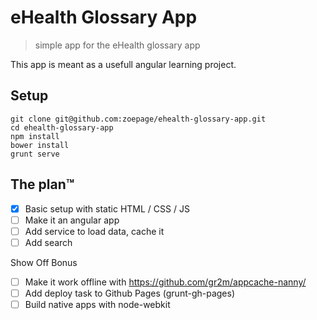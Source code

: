 eHealth Glossary App
====================

> simple app for the eHealth glossary app

This app is meant as a usefull angular learning project.

## Setup

```
git clone git@github.com:zoepage/ehealth-glossary-app.git
cd ehealth-glossary-app
npm install
bower install
grunt serve
```

## The plan™


- [x] Basic setup with static HTML / CSS / JS
- [ ] Make it an angular app
- [ ] Add service to load data, cache it
- [ ] Add search

Show Off Bonus

- [ ] Make it work offline with https://github.com/gr2m/appcache-nanny/
- [ ] Add deploy task to Github Pages (grunt-gh-pages)
- [ ] Build native apps with node-webkit
